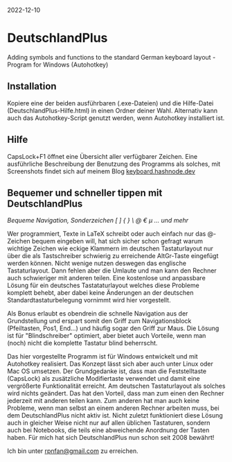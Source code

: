 2022-12-10

# DeutschlandPlus
Adding symbols and functions to the standard German keyboard layout - Program for Windows (Autohotkey) 

## Installation
Kopiere eine der beiden ausführbaren (.exe-Dateien) und die Hilfe-Datei (DeutschlandPlus-Hilfe.html) in einen Ordner deiner Wahl. Alternativ kann auch das Autohotkey-Script genutzt werden, wenn Autohotkey installiert ist.

## Hilfe
CapsLock+F1 öffnet eine Übersicht aller verfügbarer Zeichen. Eine ausführliche Beschreibung der Benutzung des Programms als solches, mit Screenshots findet sich auf meinem Blog [keyboard.hashnode.dev](https://keyboard.hashnode.dev)  

## Bequemer und schneller tippen mit DeutschlandPlus
*Bequeme Navigation, Sonderzeichen [ ] { } \ @ € µ … und mehr*

Wer programmiert, Texte in LaTeX schreibt oder auch einfach nur das @-Zeichen bequem eingeben will, hat sich sicher schon gefragt warum wichtige Zeichen wie eckige Klammern im deutschen Tastaturlayout nur über die als Tastschreiber schwierig zu erreichende AltGr-Taste eingefügt werden können. Nicht wenige nutzen deswegen das englische Tastaturlayout. Dann fehlen aber die Umlaute und man kann den Rechner auch schwieriger mit anderen teilen. Eine kostenlose und anpassbare Lösung für ein deutsches Tastataturlayout welches diese Probleme komplett behebt, aber dabei keine Änderungen an der deutschen Standardtastaturbelegung vornimmt wird hier vorgestellt.

Als Bonus erlaubt es obendrein die schnelle Navigation aus der Grundstellung und erspart somit den Griff zum Navigationsblock (Pfeiltasten, Pos1, End…) und häufig sogar den Griff zur Maus. Die Lösung ist für "Blindschreiber" optimiert, aber bietet auch Vorteile, wenn man (noch) nicht die komplette Tastatur blind beherrscht.

Das hier vorgestellte Programm ist für Windows entwickelt und mit Autohotkey realisiert. Das Konzept lässt sich aber auch unter Linux oder Mac OS umsetzen. Der Grundgedanke ist, dass man die Feststelltaste (CapsLock) als zusätzliche Modifiertaste verwendet und damit eine vergrößerte Funktionalität erreicht. Am deutschen Tastaturlayout als solches wird nichts geändert. Das hat den Vorteil, dass man zum einen den Rechner jederzeit mit anderen teilen kann. Zum anderen hat man auch keine Probleme, wenn man selbst an einem anderen Rechner arbeiten muss, bei dem DeutschlandPlus nicht aktiv ist. Nicht zuletzt funktioniert diese Lösung auch in gleicher Weise nicht nur auf allen üblichen Tastaturen, sondern auch bei Notebooks, die teils eine abweichende Anordnung der Tasten haben. Für mich hat sich DeutschlandPlus nun schon seit 2008 bewährt!


Ich bin unter rpnfan@gmail.com zu erreichen.

